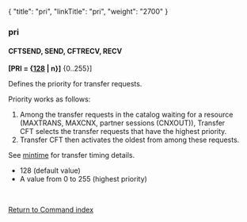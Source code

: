 {
    "title": "pri",
    "linkTitle": "pri",
    "weight": "2700"
}<span id="pri"></span>

### pri

#### CFTSEND, SEND, CFTRECV, RECV

**\[PRI = {<u>128</u>
| n}\]** {0..255}\]

Defines the priority for transfer requests.

Priority works as follows:

1.  Among the transfer requests in the catalog waiting for a resource (MAXTRANS, MAXCNX, partner sessions (CNXOUT)), Transfer CFT selects the transfer requests that have the highest priority.
2.  Transfer CFT then activates the oldest from among these requests.

See [mintime]() for transfer timing details.

-   128
    (default value)
-   A value from 0 to 255 (highest priority)

 

[Return to Command index](../../)
